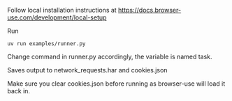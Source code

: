 Follow local installation instructions at https://docs.browser-use.com/development/local-setup

Run 

```
uv run examples/runner.py
```

Change command in runner.py accordingly, the variable is named task.

Saves output to network_requests.har and cookies.json

Make sure you clear cookies.json before running as browser-use will load it back in.
